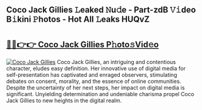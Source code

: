 ## Coco Jack Gillies 𝙻eaked 𝙽u𝚍e - Part-zdB 𝚅𝚒deo B𝚒kini 𝙿hotos - Hot All 𝙻eaks HUQvZ

# <h2><a href="http://ld75s0a.urlbe.top/?page=Coco+Jack+Gillies">🔗🔗👉👉 Coco Jack Gillies P𝚑oto𝚜Vid𝚎o</a></h2>

[![Coco Jack Gillies](https://i.imgur.com/eBuTRDB.gif)](http://ld75s0a.urlbe.top/?page=Coco+Jack+Gillies)
Coco Jack Gillies, an intriguing and contentious character, eludes easy definition. Her innovative use of digital media for self-presentation has captivated and enraged observers, stimulating debates on consent, morality, and the essence of online communities. Despite the uncertainty of her next steps, her impact on digital media is significant. Unyielding determination and undeniable charisma propel Coco Jack Gillies to new heights in the digital realm.
